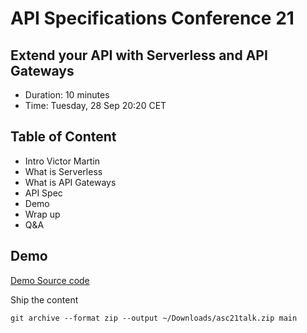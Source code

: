 # API Specifications Conference 21

## Extend your API with Serverless and API Gateways

- Duration: 10 minutes
- Time: Tuesday, 28 Sep 20:20 CET

## Table of Content

- Intro Victor Martin
- What is Serverless
- What is API Gateways
- API Spec
- Demo
- Wrap up
- Q&A
  
## Demo

[Demo Source code](src/README.md)

Ship the content

```
git archive --format zip --output ~/Downloads/asc21talk.zip main
```